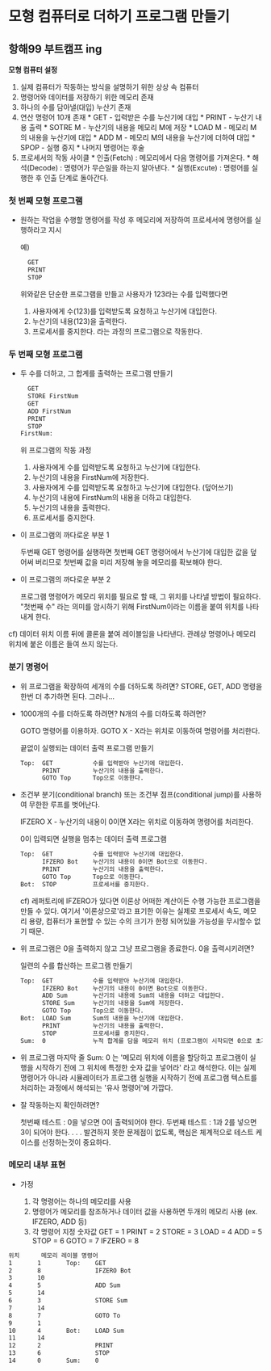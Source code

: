# 모형 컴퓨터로 더하기 프로그램 만들기
## 항해99 부트캠프 ing


**모형 컴퓨터 설정**

  1. 실제 컴퓨터가 작동하는 방식을 설명하기 위한 상상 속 컴퓨터
  2. 명령어와 데이터를 저장하기 위한 메모리 존재
  3. 하나의 수를 담아낼(대입) 누산기 존재
  4. 연산 명령어 10개 존재
    * GET - 입력받은 수를 누산기에 대입
    * PRINT - 누산기 내용 출력
    * SOTRE M - 누산기의 내용을 메모리 M에 저장
    * LOAD M - 메모리 M의 내용을 누산기에 대입
    * ADD M - 메모리 M의 내용을 누산기에 더하여 대입
    * SPOP - 실행 중지
    * 나머지 명령어는 후술
  5. 프로세서의 작동 사이클
    * 인출(Fetch) : 메모리에서 다음 명령어를 가져온다.
    * 해석(Decode) : 명령어가 무슨일을 하는지 알아낸다.
    * 실행(Excute) : 명령어를 실행한 후 인출 단계로 돌아간다.


### 첫 번째 모형 프로그램

* 원하는 작업을 수행할 명령어를 작성 후 메모리에 저장하여 프로세서에 명령어를 실행하라고 지시

  예)
  ```txt
    GET
    PRINT
    STOP
  ```
  위와같은 단순한 프로그램을 만들고 사용자가 123라는 수를 입력했다면
  1. 사용자에게 수(123)를 입력받도록 요청하고 누산기에 대입한다.
  2. 누산기의 내용(123)을 출력한다.
  3. 프로세서를 중지한다.
  라는 과정의 프로그램으로 작동한다.


### 두 번째 모형 프로그램

* 두 수를 더하고, 그 합계를 출력하는 프로그램 만들기
  ```txt
    GET
    STORE FirstNum
    GET
    ADD FirstNum
    PRINT
    STOP
  FirstNum:
  ```
  위 프로그램의 작동 과정
  1. 사용자에게 수를 입력받도록 요청하고 누산기에 대입한다.
  2. 누산기의 내용을 FirstNum에 저장한다.
  3. 사용자에게 수를 입력받도록 요청하고 누산기에 대입한다. (덮어쓰기)
  4. 누산기의 내용에 FirstNum의 내용을 더하고 대입한다.
  5. 누산기의 내용을 출력한다.
  6. 프로세서를 중지한다.

* 이 프로그램의 까다로운 부분 1

  두번째 GET 명령어를 실행하면 첫번째 GET 명령어에서 누산기에 대입한 값을 덮어써 버리므로 첫번째 값을 미리 저장해 놓을 메모리를 확보해야 한다.

* 이 프로그램의 까다로운 부분 2

  프로그램 명령어가 메모리 위치를 필요로 할 때, 그 위치를 나타낼 방법이 필요하다.
  "첫번째 수" 라는 의미를 암시하기 위해 FirstNum이라는 이름을 붙여 위치를 나타내게 한다.

cf) 데이터 위치 이름 뒤에 콜론을 붙여 레이블임을 나타낸다. 관례상 명령어나 메모리 위치에 붙은 이름은 들여 쓰지 않는다.


### 분기 명령어

* 위 프로그램을 확장하여 세개의 수를 더하도록 하려면? STORE, GET, ADD 명령을 한번 더 추가하면 된다. 그러나...

* 1000개의 수를 더하도록 하려면? N개의 수를 더하도록 하려면?

  GOTO 명령어를 이용하자.
  GOTO X - X라는 위치로 이동하여 명령어를 처리한다.

  끝없이 실행되는 데이터 출력 프로그램 만들기
  ```txt
  Top:  GET           수를 입력받아 누산기에 대입한다.
        PRINT         누산기의 내용을 출력한다.
        GOTO Top      Top으로 이동한다.
  ```

* 조건부 분기(conditional branch) 또는 조건부 점프(conditional jump)를 사용하여 무한한 루프를 벗어난다.

  IFZERO X - 누산기의 내용이 0이면 X라는 위치로 이동하여 명령어를 처리한다.

  0이 입력되면 실행을 멈추는 데이터 출력 프로그램
  ```txt
  Top:  GET           수를 입력받아 누산기에 대입한다.
        IFZERO Bot    누산기의 내용이 0이면 Bot으로 이동한다.
        PRINT         누산기의 내용을 출력한다.
        GOTO Top      Top으로 이동한다.
  Bot:  STOP          프로세서를 중지한다.
  ```
  cf) 레퍼토리에 IFZERO가 있다면 이론상 어떠한 계산이든 수행 가능한 프로그램을 만들 수 있다. 여기서 '이론상으로'라고 표기한 이유는 실제로 프로세서 속도, 메모리 용량, 컴퓨터가 표현할 수 있는 수의 크기가 한정 되어있을 가능성을 무시할수 없기 때문.

* 위 프로그램은 0을 출력하지 않고 그냥 프로그램을 종료한다. 0을 출력시키려면?

  일련의 수를 합산하는 프로그램 만들기
  ```txt
  Top:  GET           수를 입력받아 누산기에 대입한다.
        IFZERO Bot    누산기의 내용이 0이면 Bot으로 이동한다.
        ADD Sum       누산기의 내용에 Sum의 내용을 더하고 대입한다.
        STORE Sum     누산기의 내용을 Sum에 저장한다.
        GOTO Top      Top으로 이동한다.
  Bot:  LOAD Sum      Sum의 내용을 누산기에 대입한다.
        PRINT         누산기의 내용을 출력한다.
        STOP          프로세서를 중지한다.
  Sum:  0             누적 합계를 담을 메모리 위치 (프로그램이 시작되면 0으로 초기화한다.)
  ```

* 위 프로그램 마지막 줄 Sum: 0 는 '메모리 위치에 이름을 할당하고 프로그램이 실행을 시작하기 전에 그 위치에 특정한 숫자 값을 넣어라' 라고 해석한다. 이는 실제 명령어가 아니라 시뮬레이터가 프로그램 실행을 시작하기 전에 프로그램 텍스트를 처리하는 과정에서 해석되는 '유사 명령어'에 가깝다.

* 잘 작동하는지 확인하려면?

  첫번째 테스트 : 0을 넣으면 0이 출력되어야 한다.
  두번째 테스트 : 1과 2를 넣으면 3이 되어야 한다.
  .
  .
  .
  발견하지 못한 문제점이 없도록, 핵심은 체계적으로 테스트 케이스를 선정하는것이 중요하다.


### 메모리 내부 표현

* 가정

  1. 각 명령어는 하나의 메모리를 사용
  2. 명령어가 메모리를 참조하거나 데이터 값을 사용하면 두개의 메모리 사용 (ex. IFZERO, ADD 등)
  3. 각 명령어 지정 숫자값
    GET = 1
    PRINT = 2
    STORE = 3
    LOAD = 4
    ADD = 5
    STOP = 6
    GOTO = 7
    IFZERO = 8

```txt
위치		메모리	레이블	명령어
1		1		Top:	GET
2		8				IFZERO Bot
3		10				
4		5				ADD Sum
5		14				
6		3				STORE Sum
7		14				
8		7				GOTO To
9		1				
10		4		Bot:	LOAD Sum
11		14				
12		2				PRINT
13		6				STOP
14		0		Sum:	0
```